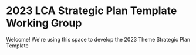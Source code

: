 # 2023 LCA Strategic Plan Template Working Group
Welcome! We're using this space to develop the 2023 Theme Strategic Plan Template


